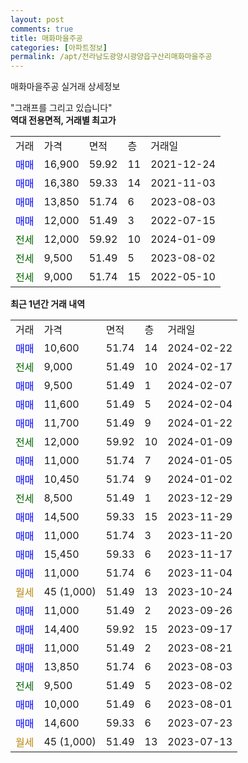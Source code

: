 ```yaml
---
layout: post
comments: true
title: 매화마을주공
categories: [아파트정보]
permalink: /apt/전라남도광양시광양읍구산리매화마을주공
---
```


매화마을주공 실거래 상세정보

<script type="text/javascript">
  google.charts.load('current', {'packages':['line', 'corechart']});
  google.charts.setOnLoadCallback(drawChart);

  function drawChart() {
    var data = new google.visualization.DataTable();
    data.addColumn('date', '거래일');
    data.addColumn('number', "매매");
    data.addColumn('number', "전세");
    data.addColumn('number', "전매");

    data.addRows([[new Date(Date.parse("2024-02-22")), 10600, null, null], [new Date(Date.parse("2024-02-17")), null, 9000, null], [new Date(Date.parse("2024-02-07")), 9500, null, null], [new Date(Date.parse("2024-02-04")), 11600, null, null], [new Date(Date.parse("2024-01-22")), 11700, null, null], [new Date(Date.parse("2024-01-09")), null, 12000, null], [new Date(Date.parse("2024-01-05")), 11000, null, null], [new Date(Date.parse("2024-01-02")), 10450, null, null], [new Date(Date.parse("2023-12-29")), null, 8500, null], [new Date(Date.parse("2023-11-29")), 14500, null, null], [new Date(Date.parse("2023-11-20")), 11000, null, null], [new Date(Date.parse("2023-11-17")), 15450, null, null], [new Date(Date.parse("2023-11-04")), 11000, null, null], [new Date(Date.parse("2023-10-24")), null, null, null], [new Date(Date.parse("2023-09-26")), 11000, null, null], [new Date(Date.parse("2023-09-17")), 14400, null, null], [new Date(Date.parse("2023-08-21")), 11000, null, null], [new Date(Date.parse("2023-08-03")), 13850, null, null], [new Date(Date.parse("2023-08-02")), null, 9500, null], [new Date(Date.parse("2023-08-01")), 10000, null, null], [new Date(Date.parse("2023-07-23")), 14600, null, null], [new Date(Date.parse("2023-07-13")), null, null, null]]);

    var options = {
      hAxis: {
        format: 'yyyy/MM/dd'
      },    
      lineWidth: 0,
      pointsVisible: true,    
      title: '최근 1년간 유형별 실거래가 분포',
      legend: { position: 'bottom' }
    };

    var formatter = new google.visualization.NumberFormat({pattern:'###,###'} );
    formatter.format(data, 1);
    formatter.format(data, 2);
    
    setTimeout(function() {
        var chart = new google.visualization.LineChart(document.getElementById('columnchart_material'));
        chart.draw(data, (options));
        document.getElementById('loading').style.display = 'none';
    }, 200);
  }
</script>


<div id="loading" style="z-index:20; display: block; margin-left: 0px">"그래프를 그리고 있습니다"</div>
<div id="columnchart_material" style="width: 95%; margin-left: 0px; display: block"></div>
<!-- contents start -->
<b>역대 전용면적, 거래별 최고가</b>
<table class="sortable">
    <tr>
      <td>거래</td>
      <td>가격</td>
      <td>면적</td>
      <td>층</td>
      <td>거래일</td>
    </tr>
        <tr>
          <td><a style="color: blue">매매</a></td>
          <td>16,900</td>
          <td>59.92</td>
          <td>11</td>
          <td>2021-12-24</td>
        </tr>            <tr>
          <td><a style="color: blue">매매</a></td>
          <td>16,380</td>
          <td>59.33</td>
          <td>14</td>
          <td>2021-11-03</td>
        </tr>            <tr>
          <td><a style="color: blue">매매</a></td>
          <td>13,850</td>
          <td>51.74</td>
          <td>6</td>
          <td>2023-08-03</td>
        </tr>            <tr>
          <td><a style="color: blue">매매</a></td>
          <td>12,000</td>
          <td>51.49</td>
          <td>3</td>
          <td>2022-07-15</td>
        </tr>        
        <tr>
              <td><a style="color: darkgreen">전세</a></td>
              <td>12,000</td>
              <td>59.92</td>
              <td>10</td>
              <td>2024-01-09</td>
            </tr>            <tr>
              <td><a style="color: darkgreen">전세</a></td>
              <td>9,500</td>
              <td>51.49</td>
              <td>5</td>
              <td>2023-08-02</td>
            </tr>            <tr>
              <td><a style="color: darkgreen">전세</a></td>
              <td>9,000</td>
              <td>51.74</td>
              <td>15</td>
              <td>2022-05-10</td>
            </tr>        
    
</table>

<b>최근 1년간 거래 내역</b>

<table class="sortable">
    <tr>
      <td>거래</td>
      <td>가격</td>
      <td>면적</td>
      <td>층</td>
      <td>거래일</td>
    </tr>
    <tr>
      <td><a style="color: blue">매매</a></td>
      <td>10,600</td>
      <td>51.74</td>
      <td>14</td>
      <td>2024-02-22</td>
    </tr>          <tr>
      <td><a style="color: darkgreen">전세</a></td>
      <td>9,000</td>
      <td>51.49</td>
      <td>10</td>
      <td>2024-02-17</td>
    </tr>          <tr>
      <td><a style="color: blue">매매</a></td>
      <td>9,500</td>
      <td>51.49</td>
      <td>1</td>
      <td>2024-02-07</td>
    </tr>          <tr>
      <td><a style="color: blue">매매</a></td>
      <td>11,600</td>
      <td>51.49</td>
      <td>5</td>
      <td>2024-02-04</td>
    </tr>          <tr>
      <td><a style="color: blue">매매</a></td>
      <td>11,700</td>
      <td>51.49</td>
      <td>9</td>
      <td>2024-01-22</td>
    </tr>          <tr>
      <td><a style="color: darkgreen">전세</a></td>
      <td>12,000</td>
      <td>59.92</td>
      <td>10</td>
      <td>2024-01-09</td>
    </tr>          <tr>
      <td><a style="color: blue">매매</a></td>
      <td>11,000</td>
      <td>51.74</td>
      <td>7</td>
      <td>2024-01-05</td>
    </tr>          <tr>
      <td><a style="color: blue">매매</a></td>
      <td>10,450</td>
      <td>51.74</td>
      <td>9</td>
      <td>2024-01-02</td>
    </tr>          <tr>
      <td><a style="color: darkgreen">전세</a></td>
      <td>8,500</td>
      <td>51.49</td>
      <td>1</td>
      <td>2023-12-29</td>
    </tr>          <tr>
      <td><a style="color: blue">매매</a></td>
      <td>14,500</td>
      <td>59.33</td>
      <td>15</td>
      <td>2023-11-29</td>
    </tr>          <tr>
      <td><a style="color: blue">매매</a></td>
      <td>11,000</td>
      <td>51.74</td>
      <td>3</td>
      <td>2023-11-20</td>
    </tr>          <tr>
      <td><a style="color: blue">매매</a></td>
      <td>15,450</td>
      <td>59.33</td>
      <td>6</td>
      <td>2023-11-17</td>
    </tr>          <tr>
      <td><a style="color: blue">매매</a></td>
      <td>11,000</td>
      <td>51.74</td>
      <td>6</td>
      <td>2023-11-04</td>
    </tr>          <tr>
      <td><a style="color: darkgoldenrod">월세</a></td>
      <td>45 (1,000)</td>
      <td>51.49</td>
      <td>13</td>
      <td>2023-10-24</td>
    </tr>          <tr>
      <td><a style="color: blue">매매</a></td>
      <td>11,000</td>
      <td>51.49</td>
      <td>2</td>
      <td>2023-09-26</td>
    </tr>          <tr>
      <td><a style="color: blue">매매</a></td>
      <td>14,400</td>
      <td>59.92</td>
      <td>15</td>
      <td>2023-09-17</td>
    </tr>          <tr>
      <td><a style="color: blue">매매</a></td>
      <td>11,000</td>
      <td>51.49</td>
      <td>2</td>
      <td>2023-08-21</td>
    </tr>          <tr>
      <td><a style="color: blue">매매</a></td>
      <td>13,850</td>
      <td>51.74</td>
      <td>6</td>
      <td>2023-08-03</td>
    </tr>          <tr>
      <td><a style="color: darkgreen">전세</a></td>
      <td>9,500</td>
      <td>51.49</td>
      <td>5</td>
      <td>2023-08-02</td>
    </tr>          <tr>
      <td><a style="color: blue">매매</a></td>
      <td>10,000</td>
      <td>51.49</td>
      <td>6</td>
      <td>2023-08-01</td>
    </tr>          <tr>
      <td><a style="color: blue">매매</a></td>
      <td>14,600</td>
      <td>59.33</td>
      <td>6</td>
      <td>2023-07-23</td>
    </tr>          <tr>
      <td><a style="color: darkgoldenrod">월세</a></td>
      <td>45 (1,000)</td>
      <td>51.49</td>
      <td>13</td>
      <td>2023-07-13</td>
    </tr>      </table>
<!-- contents end -->    

